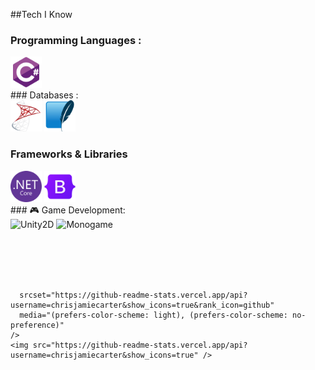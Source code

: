 ##Tech I Know

### Programming Languages :
<div>
  <img src="https://raw.githubusercontent.com/devicons/devicon/master/icons/csharp/csharp-original.svg" alt="C#" width="50" height="50"/>
</div>
### Databases :
<div>
  <img src="https://raw.githubusercontent.com/devicons/devicon/master/icons/microsoftsqlserver/microsoftsqlserver-original.svg" alt="SQL Server" width="50" height="50"/>
  <img src="https://raw.githubusercontent.com/devicons/devicon/master/icons/sqlite/sqlite-original.svg" alt="SQLite" width="50" height="50"/>
</div>

### Frameworks & Libraries
<div>
  <img src="https://raw.githubusercontent.com/devicons/devicon/master/icons/dotnetcore/dotnetcore-original.svg" alt=".NET Core" width="50" height="50"/>
  <img src="https://raw.githubusercontent.com/devicons/devicon/master/icons/bootstrap/bootstrap-original.svg" alt="Bootstrap" width="50" height="50"/>
</div>
### 🎮 Game Development: 
<div>
   <img src="![image](https://github.com/user-attachments/assets/513eb54c-12c9-4c66-9526-b0c5afa1a4cd)" alt="Unity2D" width="50" height="50">
  <img src="![image](https://github.com/user-attachments/assets/c8fd8991-f798-473b-bb49-b787d85507ac)" alt="Monogame" width="50" height="50">
</div>
<br/><br/>

<br/><br/>

      srcset="https://github-readme-stats.vercel.app/api?username=chrisjamiecarter&show_icons=true&rank_icon=github"
      media="(prefers-color-scheme: light), (prefers-color-scheme: no-preference)"
    />
    <img src="https://github-readme-stats.vercel.app/api?username=chrisjamiecarter&show_icons=true" />
  </picture>
</a>
